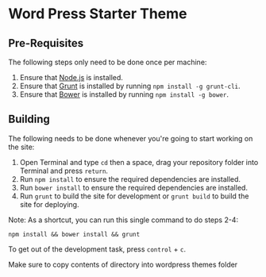 # Word Press Starter Theme


## Pre-Requisites

The following steps only need to be done once per machine:

1. Ensure that [Node.js](http://nodejs.org) is installed.
2. Ensure that [Grunt](http://gruntjs.com) is installed by running `npm install -g grunt-cli`.
3. Ensure that [Bower](http://bower.io) is installed by running `npm install -g bower`.

## Building

The following needs to be done whenever you're going to start working on the site:

1. Open Terminal and type `cd` then a space, drag your repository folder into Terminal and press `return`.
2. Run `npm install` to ensure the required dependencies are installed.
3. Run `bower install` to ensure the required dependencies are installed.
4. Run `grunt` to build the site for development or `grunt build` to build the site for deploying.

Note: As a shortcut, you can run this single command to do steps 2-4:

```
npm install && bower install && grunt
```

To get out of the development task, press `control` + `c`.

Make sure to copy contents of directory into wordpress themes folder
